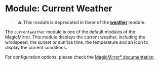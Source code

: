 # Module: Current Weather

> :warning: **This module is deprecated in favor of the [weather](https://docs.magicmirror.builders/modules/weather.html) module.**

The `currentweather` module is one of the default modules of the MagicMirror.
This module displays the current weather, including the windspeed, the sunset or sunrise time, the temperature and an icon to display the current conditions.

For configuration options, please check the [MagicMirror² documentation](https://docs.magicmirror.builders/modules/currentweather.html).

